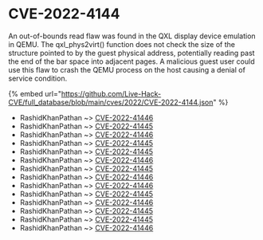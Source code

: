# CVE-2022-4144

An out-of-bounds read flaw was found in the QXL display device emulation in QEMU. The qxl_phys2virt() function does not check the size of the structure pointed to by the guest physical address, potentially reading past the end of the bar space into adjacent pages. A malicious guest user could use this flaw to crash the QEMU process on the host causing a denial of service condition.

{% embed url="https://github.com/Live-Hack-CVE/full_database/blob/main/cves/2022/CVE-2022-4144.json" %}


* RashidKhanPathan ~> [CVE-2022-41446](https://www.alice-snow.ru/2022/database/cve-2022-4144/cve-2022-41446-rashidkhanpathan)
* RashidKhanPathan ~> [CVE-2022-41445](https://www.alice-snow.ru/2022/database/cve-2022-4144/cve-2022-41445-rashidkhanpathan)
* RashidKhanPathan ~> [CVE-2022-41446](https://www.alice-snow.ru/2022/database/cve-2022-4144/cve-2022-41446-rashidkhanpathan)
* RashidKhanPathan ~> [CVE-2022-41445](https://www.alice-snow.ru/2022/database/cve-2022-4144/cve-2022-41445-rashidkhanpathan)
* RashidKhanPathan ~> [CVE-2022-41445](https://www.alice-snow.ru/2022/database/cve-2022-4144/cve-2022-41445-rashidkhanpathan)
* RashidKhanPathan ~> [CVE-2022-41446](https://www.alice-snow.ru/2022/database/cve-2022-4144/cve-2022-41446-rashidkhanpathan)
* RashidKhanPathan ~> [CVE-2022-41445](https://www.alice-snow.ru/2022/database/cve-2022-4144/cve-2022-41445-rashidkhanpathan)
* RashidKhanPathan ~> [CVE-2022-41446](https://www.alice-snow.ru/2022/database/cve-2022-4144/cve-2022-41446-rashidkhanpathan)
* RashidKhanPathan ~> [CVE-2022-41446](https://www.alice-snow.ru/2022/database/cve-2022-4144/cve-2022-41446-rashidkhanpathan)
* RashidKhanPathan ~> [CVE-2022-41445](https://www.alice-snow.ru/2022/database/cve-2022-4144/cve-2022-41445-rashidkhanpathan)
* RashidKhanPathan ~> [CVE-2022-41446](https://www.alice-snow.ru/2022/database/cve-2022-4144/cve-2022-41446-rashidkhanpathan)
* RashidKhanPathan ~> [CVE-2022-41445](https://www.alice-snow.ru/2022/database/cve-2022-4144/cve-2022-41445-rashidkhanpathan)
* RashidKhanPathan ~> [CVE-2022-41445](https://www.alice-snow.ru/2022/database/cve-2022-4144/cve-2022-41445-rashidkhanpathan)
* RashidKhanPathan ~> [CVE-2022-41446](https://www.alice-snow.ru/2022/database/cve-2022-4144/cve-2022-41446-rashidkhanpathan)